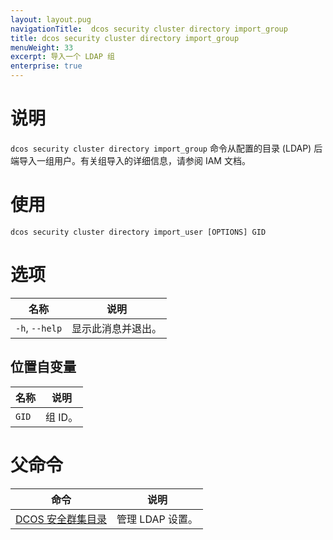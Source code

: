 ```yaml
---
layout: layout.pug
navigationTitle:  dcos security cluster directory import_group
title: dcos security cluster directory import_group
menuWeight: 33
excerpt: 导入一个 LDAP 组
enterprise: true
---
```


# 说明

`dcos security cluster directory import_group` 命令从配置的目录 (LDAP) 后端导入一组用户。有关组导入的详细信息，请参阅 IAM 文档。

# 使用

```
dcos security cluster directory import_user [OPTIONS] GID
```

# 选项

| 名称 | 说明 |
|--------|-------------------|
| `-h`, `--help` | 显示此消息并退出。|

## 位置自变量

| 名称 | 说明 |
|--------|-------------------|
| `GID` | 组 ID。 |

# 父命令

| 命令 | 说明 |
|---------|-------------|
| [DCOS 安全群集目录](/mesosphere/dcos/cn/1.12/cli/command-reference/dcos-security/dcos-security-cluster/dcos-security-cluster-directory/) | 管理 LDAP 设置。 |